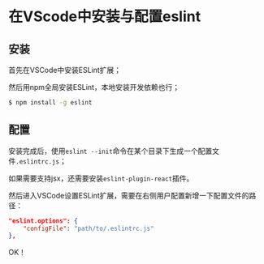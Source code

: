 # 在VScode中安装与配置eslint

## 安装

首先在VSCode中安装ESLint扩展；

然后用npm全局安装ESLint，本地安装开发依赖也行；

```bash
$ npm install -g eslint
```





## 配置

安装完成后，使用`eslint --init`命令在某个目录下生成一个配置文件`.eslintrc.js`；

如果需要支持jsx，还需要安装`eslint-plugin-react`插件。

然后进入VSCode设置ESLint扩展，需要在右侧用户配置新增一下配置文件的路径：

```json
"eslint.options": {
    "configFile": "path/to/.eslintrc.js"
},
```

OK！



